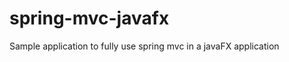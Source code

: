 spring-mvc-javafx
=================

Sample application to fully use spring mvc in a javaFX application

